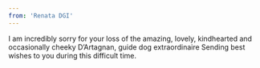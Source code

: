 ```yaml
---
from: 'Renata DGI'
---
```


I am incredibly sorry for your loss of the amazing, lovely, kindhearted and occasionally cheeky D’Artagnan, guide dog extraordinaire   Sending best wishes to you during this difficult time. 